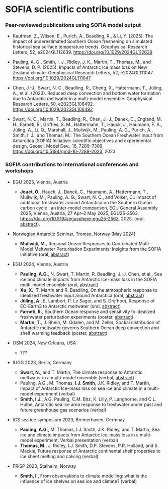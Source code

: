# SOFIA scientific contributions

### Peer-reviewed publications using SOFIA model output
<!---
* add new items to top of lists so that most recent activity is seen first
* no default syntax, simply copy-paste the "how-to-cite" line from the publication:
-->

- Kaufman, Z., Wilson, E., Purich, A., Beadling, R., & Li, Y. (2025). The impact of underestimated Southern Ocean freshening on simulated historical sea surface temperature trends. Geophysical Research Letters, 52, e2024GL112639. https://doi.org/10.1029/2024GL112639

- Pauling, A. G., Smith, I. J., Ridley, J. K., Martin, T., Thomas, M., and Stevens, D. P. (2025). Impacts of Antarctic ice mass loss on New Zealand climate. Geophysical Research Letters, 52, e2024GL111047. https://doi.org/10.1029/2024GL111047

- Chen, J.-J., Swart, N. C., Beadling, R., Cheng, X., Hattermann, T., Jüling, A., et al. (2023). Reduced deep convection and bottom water formation due to Antarctic meltwater in a multi-model ensemble. Geophysical Research Letters, 50, e2023GL106492. https://doi.org/10.1029/2023GL106492

- Swart, N. C., Martin, T., Beadling, R., Chen, J.-J., Danek, C., England, M. H., Farneti, R., Griffies, S. M., Hattermann, T., Hauck, J., Haumann, F. A., Jüling, A., Li, Q., Marshall, J., Muilwijk, M., Pauling, A. G., Purich, A., Smith, I. J., and Thomas, M.: The Southern Ocean Freshwater Input from Antarctica (SOFIA) Initiative: scientific objectives and experimental design, Geosci. Model Dev., 16, 7289–7309, https://doi.org/10.5194/gmd-16-7289-2023, 2023.



### SOFIA contributions to international conferences and workshops

<!---
- FRISP 2024, Bremerhaven, Germany
  - Hatterman, T., ???
-->    
- EGU 2025, Vienna, Austria
  - **Jouet, O.**, Hauck, J., Danek, C., Haumann, A., Hattermann, T., Muilwijk, M., Pauling, A. G., Swart, N. C., and Völker, C.: Impact of additional freshwater around Antarctica on the Southern Ocean carbon cycle : an inter-model comparison, EGU General Assembly 2025, Vienna, Austria, 27 Apr–2 May 2025, EGU25-2563, https://doi.org/10.5194/egusphere-egu25-2563, 2025. (oral, [abstract](https://doi.org/10.5194/egusphere-egu25-2563)).

- Norwegian Antarctic Seminar, Tromso, Norway (May 2024)
  - **Muilwijk, M.**, Regional Ocean Responses to Coordinated Multi-Model Meltwater Perturbation Experiments: Insights from the SOFIA Initiative (oral, [abstract](https://tryggve.npolar.no/WEB/Arrangementer/Antarktisseminaret-2024-book-of-abstracts.pdf))

- EGU 2024, Vienna, Austria
  - **Pauling, A.G.**, N. Swart, T. Martin, R. Beadling, J.-J. Chen, et al., Sea ice and climate impacts from Antarctic ice-mass loss in the SOFIA multi-model ensemble (oral, [abstract](https://doi.org/10.5194/egusphere-egu24-12592))
  - **Xu, X.**, T. Martin and R. Beadling, On the atmospheric response to idealized freshwater input around Antarctica (oral, [abstract](https://doi.org/10.5194/egusphere-egu24-894))
  - **Jüling, A.**, E. Lambert, P. Le Sager, and S. Drijfhout, Response of EC-Earth3 to Antarctic meltwater (oral, [abstract](https://doi.org/10.5194/egusphere-egu24-17841))
  - **Farneti, R.**, Southern Ocean response and sensitivity to idealized freshwater perturbation experiments (poster, [abstract](https://doi.org/10.5194/egusphere-egu24-17598))
  - **Martin, T.**, J. Rhein, M. Ödalen, and M. Zeller, Spatial distribution of Antarctic meltwater governs Southern Ocean deep convection and shelf warming feedback (poster, [abstract](https://doi.org/10.5194/egusphere-egu24-12570))

- OSM 2024, New Orleans, USA
  - ???

- IUGG 2023, Berlin, Germany
  - **Swart, N.**, and T. Martin, The climate response to Antarctic meltwater in a multi-model ensemble (verbal, [abstract](https://c-in.floq.live/event/iugg2023berlin/daily_program_iapso?objectClass=timeslot&objectId=649483f664c73802ac74542d&type=detail))
  - Pauling, A.G., M. Thomas, **I.J. Smith**, J.K. Ridley, and T. Martin, Impact of Antarctic Ice-mass loss on sea ice and climate in a multi-model experiment (verbal)
  - **Smith, I.J.**, A.G. Pauling, C.M. Bitz, K. Lilly, P. Langhorne, and C.L. Hulbe, Antarctic sea ice area response to freshwater under past and future greenhouse gas scenarios (verbal)
 
- IGS sea ice symposium 2023, Bremerhaven, Germnay
  - **Pauling, A.G.**, M. Thomas, I.J. Smith, J.K. Ridley, and T. Martin, Sea ice and climate impacts from Antarctic ice-mass loss in a multi-model experiment. Verbal presentation (verbal)
  - **Thomas, M.**, J. Ridley, I.J. Smith, D.P. Stevens, P.R. Holland, and S. Mackie, Future response of Antarctic continental shelf properties to ice sheet melting and calving (verbal)

- FRISP 2023, Stalheim, Norway
  - **Smith, I.**, From observations to climate modelling: what is the influence of ice shelves on sea ice and climate? (verbal)
